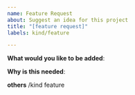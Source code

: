 ```yaml
---
name: Feature Request
about: Suggest an idea for this project
title: "[feature request]"
labels: kind/feature

---
```


<!-- Please only use this template for submitting feature requests -->

**What would you like to be added**:


**Why is this needed**:


**others**
/kind feature
